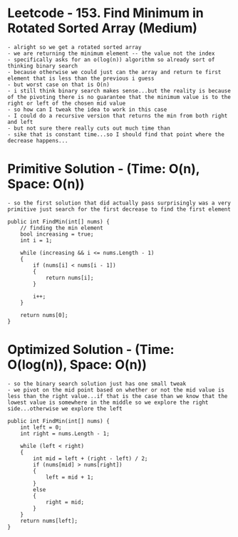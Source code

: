 # Leetcode - 153. Find Minimum in Rotated Sorted Array (Medium)

    - alright so we get a rotated sorted array
    - we are returning the minimum element -- the value not the index
    - specifically asks for an o(log(n)) algorithm so already sort of thinking binary search
    - because otherwise we could just can the array and return te first element that is less than the previous i guess
    - but worst case on that is O(n)
    - i still think binary search makes sense...but the reality is because of the pivoting there is no guarantee that the minimum value is to the right or left of the chosen mid value
    - so how can I tweak the idea to work in this case
    - I could do a recursive version that returns the min from both right and left
    - but not sure there really cuts out much time than
    - sike that is constant time...so I should find that point where the decrease happens...

# Primitive Solution - (Time: O(n), Space: O(n))

    - so the first solution that did actually pass surprisingly was a very primitive just search for the first decrease to find the first element

    public int FindMin(int[] nums) {
        // finding the min element
        bool increasing = true;
        int i = 1;

        while (increasing && i <= nums.Length - 1)
        {
            if (nums[i] < nums[i - 1])
            {
                return nums[i];
            }

            i++;
        }

        return nums[0];
    }


# Optimized Solution - (Time: O(log(n)), Space: O(n))

    - so the binary search solution just has one small tweak
    - we pivot on the mid point based on whether or not the mid value is less than the right value...if that is the case than we know that the lowest value is somewhere in the middle so we explore the right side...otherwise we explore the left

    public int FindMin(int[] nums) {
        int left = 0;
        int right = nums.Length - 1;

        while (left < right)
        {
            int mid = left + (right - left) / 2;
            if (nums[mid] > nums[right])
            {
                left = mid + 1;
            }
            else
            {
                right = mid;
            }
        }
        return nums[left];
    }
